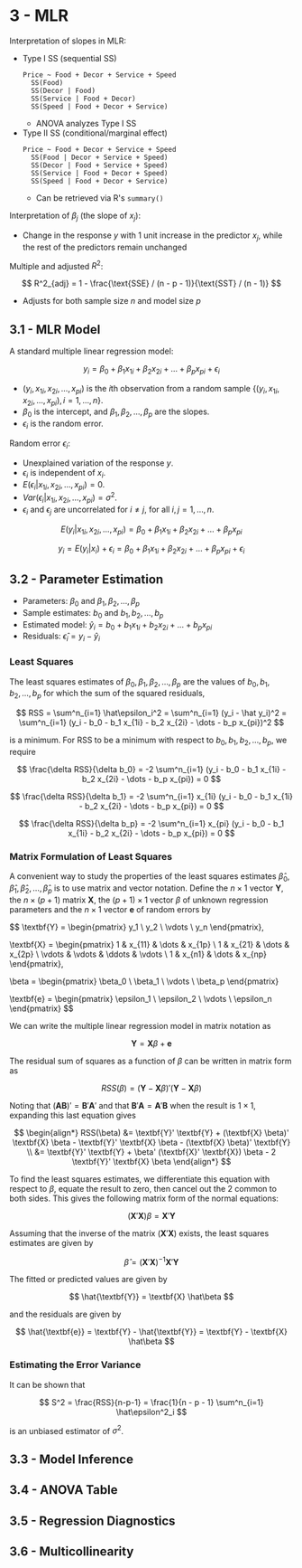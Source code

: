 # 3 - MLR

Interpretation of slopes in MLR:
- Type I SS (sequential SS)
  ```
  Price ~ Food + Decor + Service + Speed
    SS(Food)
    SS(Decor | Food)
    SS(Service | Food + Decor)
    SS(Speed | Food + Decor + Service)
  ```
  - ANOVA analyzes Type I SS
- Type II SS (conditional/marginal effect)
  ```
  Price ~ Food + Decor + Service + Speed
    SS(Food | Decor + Service + Speed)
    SS(Decor | Food + Service + Speed)
    SS(Service | Food + Decor + Speed)
    SS(Speed | Food + Decor + Service)
  ```
  - Can be retrieved via R's `summary()`

Interpretation of $\beta_j$ (the slope of $x_j$):
- Change in the response $y$ with 1 unit increase in the predictor $x_j$, while the rest of the predictors remain unchanged

Multiple and adjusted $R^2$:

$$ R^2_{adj} = 1 - \frac{\text{SSE} / (n - p - 1)}{\text{SST} / (n - 1)} $$

- Adjusts for both sample size $n$ and model size $p$

## 3.1 - MLR Model

A standard multiple linear regression model:

$$ y_i = \beta_0 + \beta_1 x_{1i} + \beta_2 x_{2i} + \dots + \beta_p x_{pi} + \epsilon_i $$

- $(y_i, x_{1i}, x_{2i}, \dots, x_{pi})$ is the $i$th observation from a random sample $\{ (y_i, x_{1i}, x_{2i}, \dots, x_{pi}), i = 1, \dots, n \}$.
- $\beta_0$ is the intercept, and $\beta_1, \beta_2, \dots, \beta_p$ are the slopes.
- $\epsilon_i$ is the random error.

Random error $\epsilon_i$:
- Unexplained variation of the response $y$.
- $\epsilon_i$ is independent of $x_i$.
- $E(\epsilon_i | x_{1i}, x_{2i}, \dots, x_{pi}) = 0$.
- $Var(\epsilon_i | x_{1i}, x_{2i}, \dots, x_{pi}) = \sigma^2$.
- $\epsilon_i$ and $\epsilon_j$ are uncorrelated for $i \ne j$, for all $i, j = 1, \dots, n$.

$$ E(y_i | x_{1i}, x_{2i}, \dots, x_{pi}) = \beta_0 + \beta_1 x_{1i} + \beta_2 x_{2i} + \dots + \beta_p x_{pi} $$

$$ y_i = E(y_i | x_i) + \epsilon_i = \beta_0 + \beta_1 x_{1i} + \beta_2 x_{2i} + \dots + \beta_p x_{pi} + \epsilon_i $$

## 3.2 - Parameter Estimation

- Parameters: $\beta_0$ and $\beta_1, \beta_2, \dots, \beta_p$
- Sample estimates: $b_0$ and $b_1, b_2, \dots, b_p$
- Estimated model: $\hat y_i = b_0 + b_1 x_{1i} + b_2 x_{2i} + \dots + b_p x_{pi}$
- Residuals: $\hat\epsilon_i = y_i - \hat y_i$

### Least Squares

The least squares estimates of $\beta_0, \beta_1, \beta_2, \dots, \beta_p$ are the values of $b_0, b_1, b_2, \dots, b_p$ for which the sum of the squared residuals,

$$ RSS = \sum^n_{i=1} \hat\epsilon_i^2 = \sum^n_{i=1} (y_i - \hat y_i)^2 = \sum^n_{i=1} (y_i - b_0 - b_1 x_{1i} - b_2 x_{2i} - \dots - b_p x_{pi})^2 $$

is a minimum. For RSS to be a minimum with respect to $b_0, b_1, b_2, \dots, b_p$, we require

$$ \frac{\delta RSS}{\delta b_0} = -2 \sum^n_{i=1} (y_i - b_0 - b_1 x_{1i} - b_2 x_{2i} - \dots - b_p x_{pi}) = 0 $$

$$ \frac{\delta RSS}{\delta b_1} = -2 \sum^n_{i=1} x_{1i} (y_i - b_0 - b_1 x_{1i} - b_2 x_{2i} - \dots - b_p x_{pi}) = 0 $$

$$ \frac{\delta RSS}{\delta b_p} = -2 \sum^n_{i=1} x_{pi} (y_i - b_0 - b_1 x_{1i} - b_2 x_{2i} - \dots - b_p x_{pi}) = 0 $$

### Matrix Formulation of Least Squares

A convenient way to study the properties of the least squares estimates $\hat\beta_0, \hat\beta_1, \hat\beta_2, \dots, \hat\beta_p$ is to use matrix and vector notation. Define the $n \times 1$ vector $\textbf{Y}$, the $n \times (p + 1)$ matrix $\textbf{X}$, the $(p + 1) \times 1$ vector $\beta$ of unknown regression parameters and the $n \times 1$ vector $\textbf{e}$ of random errors by

$$
\textbf{Y} = \begin{pmatrix}
    y_1 \\ y_2 \\ \vdots \\ y_n
\end{pmatrix},

\textbf{X} = \begin{pmatrix}
    1 & x_{11} & \dots & x_{1p} \\
    1 & x_{21} & \dots & x_{2p} \\
    \vdots & \vdots & \ddots & \vdots \\
    1 & x_{n1} & \dots & x_{np}
\end{pmatrix},

\beta = \begin{pmatrix}
    \beta_0 \\ \beta_1 \\ \vdots \\ \beta_p
\end{pmatrix}

\textbf{e} = \begin{pmatrix}
    \epsilon_1 \\ \epsilon_2 \\ \vdots \\ \epsilon_n
\end{pmatrix}
$$

We can write the multiple linear regression model in matrix notation as

$$ \textbf{Y} = \textbf{X} \beta + \textbf{e} $$

The residual sum of squares as a function of $\beta$ can be written in matrix form as

$$ RSS(\beta) = (\textbf{Y} - \textbf{X}\beta)'(\textbf{Y} - \textbf{X}\beta) $$

Noting that $(\textbf{A} \textbf{B})' = \textbf{B}' \textbf{A}'$ and that $\textbf{B}' \textbf{A} = \textbf{A}' \textbf{B}$ when the result is $1 \times 1$, expanding this last equation gives

$$
\begin{align*}
    RSS(\beta) &= \textbf{Y}' \textbf{Y} + (\textbf{X} \beta)' \textbf{X} \beta - \textbf{Y}' \textbf{X} \beta - (\textbf{X} \beta)' \textbf{Y} \\
    &= \textbf{Y}' \textbf{Y} + \beta' (\textbf{X}' \textbf{X}) \beta - 2 \textbf{Y}' \textbf{X} \beta
\end{align*}
$$

To find the least squares estimates, we differentiate this equation with respect to $\beta$, equate the result to zero, then cancel out the 2 common to both sides. This gives the following matrix form of the normal equations:

$$ (\textbf{X}' \textbf{X}) \beta = \textbf{X}' \textbf{Y} $$

Assuming that the inverse of the matrix $(\textbf{X}' \textbf{X})$ exists, the least squares estimates are given by

$$ \hat\beta = (\textbf{X}' \textbf{X})^{-1} \textbf{X}' \textbf{Y} $$

The fitted or predicted values are given by

$$ \hat{\textbf{Y}} = \textbf{X} \hat\beta $$

and the residuals are given by

$$ \hat{\textbf{e}} = \textbf{Y} - \hat{\textbf{Y}} = \textbf{Y} - \textbf{X} \hat\beta $$

### Estimating the Error Variance

It can be shown that

$$ S^2 = \frac{RSS}{n-p-1} = \frac{1}{n - p - 1} \sum^n_{i=1} \hat\epsilon^2_i $$

is an unbiased estimator of $\sigma^2$.

## 3.3 - Model Inference



## 3.4 - ANOVA Table



## 3.5 - Regression Diagnostics



## 3.6 - Multicollinearity


